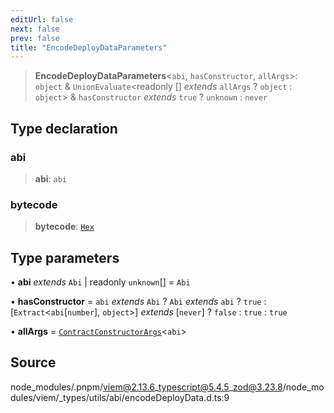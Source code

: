 ```yaml
---
editUrl: false
next: false
prev: false
title: "EncodeDeployDataParameters"
---
```


> **EncodeDeployDataParameters**\<`abi`, `hasConstructor`, `allArgs`\>: `object` & `UnionEvaluate`\<readonly [] *extends* `allArgs` ? `object` : `object`\> & `hasConstructor` *extends* `true` ? `unknown` : `never`

## Type declaration

### abi

> **abi**: `abi`

### bytecode

> **bytecode**: [`Hex`](/reference/tevm/utils/type-aliases/hex/)

## Type parameters

• **abi** *extends* `Abi` \| readonly `unknown`[] = `Abi`

• **hasConstructor** = `abi` *extends* `Abi` ? `Abi` *extends* `abi` ? `true` : [`Extract`\<`abi`\[`number`\], `object`\>] *extends* [`never`] ? `false` : `true` : `true`

• **allArgs** = [`ContractConstructorArgs`](/reference/tevm/utils/type-aliases/contractconstructorargs/)\<`abi`\>

## Source

node\_modules/.pnpm/viem@2.13.6\_typescript@5.4.5\_zod@3.23.8/node\_modules/viem/\_types/utils/abi/encodeDeployData.d.ts:9
